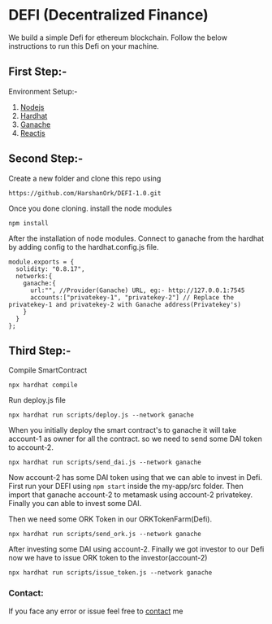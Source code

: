 # DEFI (Decentralized Finance)

We build a simple Defi for ethereum blockchain. Follow the below instructions to run this Defi on your machine.

## First Step:-
Environment Setup:- 
1. [Nodejs](https://nodejs.org/en)
2. [Hardhat](https://hardhat.org/hardhat-runner/docs/getting-started#installation)
3. [Ganache](https://trufflesuite.com/ganache/)
4. [Reactjs](https://react.dev/learn/start-a-new-react-project)

## Second Step:- 
Create a new folder and clone this repo using 
```
https://github.com/HarshanOrk/DEFI-1.0.git
```
Once you done cloning. install the node modules 
```
npm install 
```
After the installation of node modules. Connect  to ganache from the hardhat by adding config to the hardhat.config.js file.
```
module.exports = {
  solidity: "0.8.17",
  networks:{
    ganache:{
      url:"", //Provider(Ganache) URL, eg:- http://127.0.0.1:7545
      accounts:["privatekey-1", "privatekey-2"] // Replace the privatekey-1 and privatekey-2 with Ganache address(Privatekey's)
    }
  }
};
```
## Third Step:-
Compile SmartContract
```
npx hardhat compile
```

Run deploy.js file
```
npx hardhat run scripts/deploy.js --network ganache
```

When you initially deploy the smart contract's to ganache it will take account-1 as owner for all the contract. so we need to send some DAI token to account-2.
```
npx hardhat run scripts/send_dai.js --network ganache
```

Now account-2 has some DAI token using that we can able to invest in Defi. First run your DEFI using `npm start` inside the my-app/src folder. Then import that ganache account-2 to metamask using account-2 privatekey. Finally you can able to invest some DAI.

Then we need some ORK Token in our ORKTokenFarm(Defi).
```
npx hardhat run scripts/send_ork.js --network ganache
```

After investing some DAI using account-2. Finally we got investor to our Defi now we have to issue ORK token to the investor(account-2)
```
npx hardhat run scripts/issue_token.js --network ganache
```

### Contact:
If you face any error or issue feel free to [contact](https://telegram.me/Harshan_Ork) me
